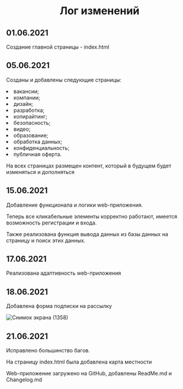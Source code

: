 <h1 align="center">Лог изменений</h1>

## 01.06.2021
Создание главной страницы - index.html

## 05.06.2021
Созданы и добавлены следующие страницы:
<li>вакансии;
<li>компании;
<li>дизайн;
<li> разработка;
<li> копирайтинг;
<li> безопасность;
<li> видео;
<li> образование;
<li> обработка данных;
<li> конфиденциальность;
<li> публичная оферта.
  
  
На всех страницах размещен контент, который в будущем будет изменяться и дополняться
## 15.06.2021
Добавление функционала и логики web-приложения.
  
  
Теперь все кликабельные элементы корректно работают, имеется возможность регистрации и входа.
  
  
Также реализована функция вывода данных из базы данных на страницу и поиск этих данных.
## 17.06.2021
Реализована адаптивность web-приложения
  
## 18.06.2021
  Добавлена форма подписки на рассылку
  
  
  ![Снимок экрана (1358)](https://user-images.githubusercontent.com/73531984/122716613-ec2f3e80-d283-11eb-9b42-a87009ede784.png)
## 21.06.2021
  Исправлено большинство багов.
  
  На страницу index.html была добавлена карта местности 
  
  Web-приложение загружено на GitHub, добавлены ReadMe.md и Changelog.md
  
  
